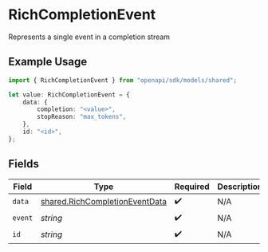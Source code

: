 # RichCompletionEvent

Represents a single event in a completion stream

## Example Usage

```typescript
import { RichCompletionEvent } from "openapi/sdk/models/shared";

let value: RichCompletionEvent = {
    data: {
        completion: "<value>",
        stopReason: "max_tokens",
    },
    id: "<id>",
};
```

## Fields

| Field                                                                                   | Type                                                                                    | Required                                                                                | Description                                                                             |
| --------------------------------------------------------------------------------------- | --------------------------------------------------------------------------------------- | --------------------------------------------------------------------------------------- | --------------------------------------------------------------------------------------- |
| `data`                                                                                  | [shared.RichCompletionEventData](../../../sdk/models/shared/richcompletioneventdata.md) | :heavy_check_mark:                                                                      | N/A                                                                                     |
| `event`                                                                                 | *string*                                                                                | :heavy_check_mark:                                                                      | N/A                                                                                     |
| `id`                                                                                    | *string*                                                                                | :heavy_check_mark:                                                                      | N/A                                                                                     |